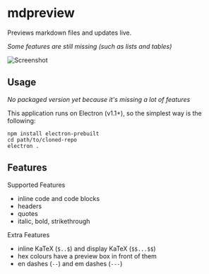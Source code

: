 # mdpreview
Previews markdown files and updates live.

_Some features are still missing (such as lists and tables)_

![Screenshot](https://i.imgur.com/GrwBwXA.png)

## Usage
_No packaged version yet because it's missing a lot of features_

This application runs on Electron (v1.1+), so the simplest way is the following:

```
npm install electron-prebuilt
cd path/to/cloned-repo
electron .
```

## Features
Supported Features

- inline code and code blocks
- headers
- quotes
- italic, bold, strikethrough

Extra Features

- inline KaTeX (`$..$`) and display KaTeX (`$$...$$`)
- hex colours have a preview box in front of them
- en dashes (`--`) and em dashes (`---`)